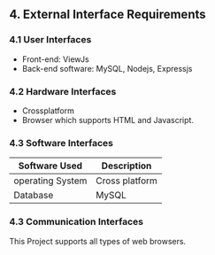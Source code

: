 ## 4. External Interface Requirements

### 4.1 User Interfaces

- Front-end: ViewJs
- Back-end software: MySQL, Nodejs, Expressjs

### 4.2 Hardware Interfaces

- Crossplatform
- Browser which supports HTML and Javascript.

### 4.3 Software Interfaces

| Software Used    | Description    |
| ---------------- | -------------- |
| operating System | Cross platform |
| Database         | MySQL          |

### 4.3 Communication Interfaces

This Project supports all types of web browsers.
